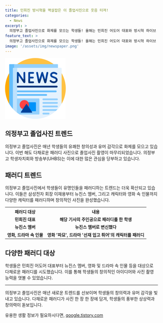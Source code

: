 ```yaml
---
title: 민희진 방시혁을 멱살잡은 이 졸업사진으로 웃음 터져!
categories:
  - News
excerpt: >
  의정부고 졸업사진으로 화제를 모으는 학생들! 올해는 민희진 어도어 대표와 방시혁 하이브 의장을 패러디한 졸업사진이 눈길을 끈다. 뿐만 아니라 민희진 대표의 4월 25일 기자회견을 패러디한 모습과 뉴진스 멤버 하니의 솔로 무대를 재현한 사진도 인상적이다. 유명 영화와 드라마 캐릭터, 인물을 모방한 학생들의 코스튬도 눈에 띈다. 올해 선택된 작품들은 영화 ‘서울의 봄’, ‘파묘’, tvN 드라마 ‘선재 업고 튀어’, 디즈니플러스 드라마 ‘무빙’, 영화 ‘인사이드아웃2’ 등이다. 2009년부터 시작된 이 졸업사진은 학교의 전통으로 자리매김했는데, 이를 통해 그해의 인기작과 트렌드를 엿볼 수 있다.
feature_text: >
  의정부고 졸업사진으로 화제를 모으는 학생들! 올해는 민희진 어도어 대표와 방시혁 하이브 의장을 패러디한 졸업사진이 눈길을 끈다. 뿐만 아니라 민희진 대표의 4월 25일 기자회견을 패러디한 모습과 뉴진스 멤버 하니의 솔로 무대를 재현한 사진도 인상적이다. 유명 영화와 드라마 캐릭터, 인물을 모방한 학생들의 코스튬도 눈에 띈다. 올해 선택된 작품들은 영화 ‘서울의 봄’, ‘파묘’, tvN 드라마 ‘선재 업고 튀어’, 디즈니플러스 드라마 ‘무빙’, 영화 ‘인사이드아웃2’ 등이다. 2009년부터 시작된 이 졸업사진은 학교의 전통으로 자리매김했는데, 이를 통해 그해의 인기작과 트렌드를 엿볼 수 있다.
image: '/assets/img/newspaper.png'
---
```


<p><img src="/assets/img/newspaper.png" alt="kimp 속보" /></p>

<h2 data-ke-size="size26">의정부고 졸업사진 트렌드</h2>

<p data-ke-size="size16">의정부고 졸업사진은 매년 학생들의 유쾌한 창의성과 유머 감각으로 화제를 모으고 있습니다. 이번 해도 다채로운 패러디 사진으로 졸업사진 촬영이 마무리되었습니다. 의정부고 학생자치회와 방송부(UHBS)는 이에 대한 많은 관심을 당부하고 있습니다.</p>

<h2 data-ke-size="size26">패러디 트렌드</h2>

<p data-ke-size="size16">의정부고 졸업사진에서 학생들이 유명인들을 패러디하는 트렌드는 더욱 확산되고 있습니다. 이들은 삼성전자 회장 이재용부터 뉴진스 멤버, 그리고 캐릭터와 영화 속 인물까지 다양한 캐릭터를 패러디하며 창의적인 사진을 완성했습니다.</p>

<table>
    <tr>
        <th>패러디 대상</th>
        <th>내용</th>
    </tr>
    <tr>
        <td style="text-align: center; height: 17px;"><b>민희진 대표</b></td>
        <td style="text-align: center; height: 17px;"><b>해당 기사의 주인공으로 패러디를 한 학생</b></td>
    </tr>
    <tr>
        <td style="text-align: center; height: 17px;"><b>뉴진스 멤버</b></td>
        <td style="text-align: center; height: 17px;"><b>뉴진스 멤버로 변신했다</b></td>
    </tr>
    <tr>
        <td style="text-align: center; height: 17px;"><b>영화, 드라마 속 인물</b></td>
        <td style="text-align: center; height: 17px;"><b>영화 '파묘', 드라마 '선재 업고 튀어'의 캐릭터를 패러디</b></td>
    </tr>
</table>

<h2 data-ke-size="size26">다양한 패러디 대상</h2>

<p data-ke-size="size16">학생들은 민희진 어도어 대표부터 뉴진스 멤버, 영화 및 드라마 속 인물 등을 대상으로 다채로운 패러디를 시도했습니다. 이를 통해 학생들의 창의적인 아이디어와 사진 촬영 능력을 엿볼 수 있었습니다.</p>

<hr>

<p data-ke-size="size16">의정부고 졸업사진은 매년 새로운 트렌드를 선보이며 학생들의 창의력과 유머 감각을 빛내고 있습니다. 다채로운 패러디가 사진 한 장 한 장에 담겨, 학생들의 풍부한 상상력과 창의력이 돋보입니다.</p>
유용한 생활 정보가 필요하시다면, <a href="https://qoogle.tistory.com" rel="dofollow">qoogle.tistory.com</a>


